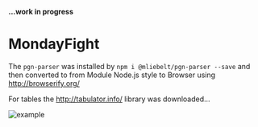 **...work in progress**

# MondayFight

The `pgn-parser` was installed by `npm i @mliebelt/pgn-parser --save`
and then converted to from Module Node.js style to Browser using http://browserify.org/

For tables the http://tabulator.info/ library was downloaded...

![example](https://user-images.githubusercontent.com/9265147/148989805-9aa6a084-de85-47cc-a5a4-f5179a41623e.png)

